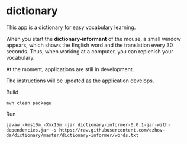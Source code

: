 # dictionary

This app is a dictionary for easy vocabulary learning.

When you start the **dictionary-informant** of the mouse, a small window appears, which shows the English word and the translation every 30 seconds.
Thus, when working at a computer, you can replenish your vocabulary.

At the moment, applications are still in development.

The instructions will be updated as the application develops.

Build 
```
mvn clean package
```

Run
```
javaw -Xms10m -Xmx15m -jar dictionary-informer-0.0.1-jar-with-dependencies.jar -s https://raw.githubusercontent.com/ezhov-da/dictionary/master/dictionary-informer/words.txt
```